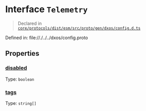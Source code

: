 # Interface `Telemetry`
> Declared in [`core/protocols/dist/esm/src/proto/gen/dxos/config.d.ts`]()

Defined in:
   file://./../../dxos/config.proto
## Properties
### [disabled]()
Type: <code>boolean</code>



### [tags]()
Type: <code>string[]</code>



    